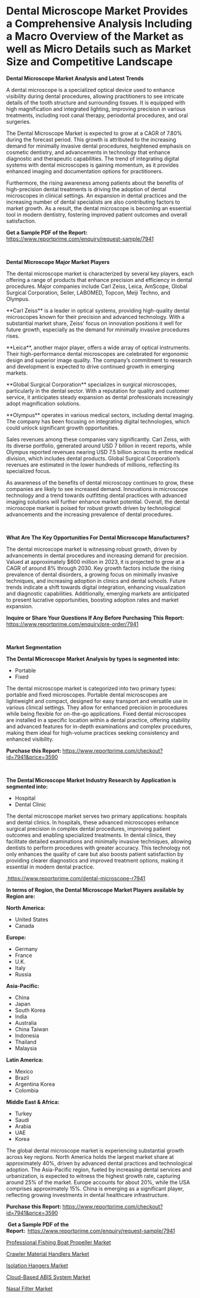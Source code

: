<p><h1>Dental Microscope Market Provides a Comprehensive Analysis Including a Macro Overview of the Market as well as Micro Details such as Market Size and Competitive Landscape</h1></p><p><strong>Dental Microscope Market Analysis and Latest Trends</strong></p>
<p><p>A dental microscope is a specialized optical device used to enhance visibility during dental procedures, allowing practitioners to see intricate details of the tooth structure and surrounding tissues. It is equipped with high magnification and integrated lighting, improving precision in various treatments, including root canal therapy, periodontal procedures, and oral surgeries.</p><p>The Dental Microscope Market is expected to grow at a CAGR of 7.80% during the forecast period. This growth is attributed to the increasing demand for minimally invasive dental procedures, heightened emphasis on cosmetic dentistry, and advancements in technology that enhance diagnostic and therapeutic capabilities. The trend of integrating digital systems with dental microscopes is gaining momentum, as it provides enhanced imaging and documentation options for practitioners. </p><p>Furthermore, the rising awareness among patients about the benefits of high-precision dental treatments is driving the adoption of dental microscopes in clinical settings. An expansion in dental practices and the increasing number of dental specialists are also contributing factors to market growth. As a result, the dental microscope is becoming an essential tool in modern dentistry, fostering improved patient outcomes and overall satisfaction.</p></p>
<p><strong>Get a Sample PDF of the Report:&nbsp;</strong> <a href="https://www.reportprime.com/enquiry/request-sample/7941">https://www.reportprime.com/enquiry/request-sample/7941</a></p>
<p>&nbsp;</p>
<p><strong>Dental Microscope Major Market Players</strong></p>
<p><p>The dental microscope market is characterized by several key players, each offering a range of products that enhance precision and efficiency in dental procedures. Major companies include Carl Zeiss, Leica, AmScope, Global Surgical Corporation, Seiler, LABOMED, Topcon, Meiji Techno, and Olympus.</p><p>**Carl Zeiss** is a leader in optical systems, providing high-quality dental microscopes known for their precision and advanced technology. With a substantial market share, Zeiss' focus on innovation positions it well for future growth, especially as the demand for minimally invasive procedures rises.</p><p>**Leica**, another major player, offers a wide array of optical instruments. Their high-performance dental microscopes are celebrated for ergonomic design and superior image quality. The company’s commitment to research and development is expected to drive continued growth in emerging markets.</p><p>**Global Surgical Corporation** specializes in surgical microscopes, particularly in the dental sector. With a reputation for quality and customer service, it anticipates steady expansion as dental professionals increasingly adopt magnification solutions.</p><p>**Olympus** operates in various medical sectors, including dental imaging. The company has been focusing on integrating digital technologies, which could unlock significant growth opportunities.</p><p>Sales revenues among these companies vary significantly. Carl Zeiss, with its diverse portfolio, generated around USD 7 billion in recent reports, while Olympus reported revenues nearing USD 7.5 billion across its entire medical division, which includes dental products. Global Surgical Corporation’s revenues are estimated in the lower hundreds of millions, reflecting its specialized focus.</p><p>As awareness of the benefits of dental microscopy continues to grow, these companies are likely to see increased demand. Innovations in microscope technology and a trend towards outfitting dental practices with advanced imaging solutions will further enhance market potential. Overall, the dental microscope market is poised for robust growth driven by technological advancements and the increasing prevalence of dental procedures.</p></p>
<p>&nbsp;</p>
<p><strong>What Are The Key Opportunities For Dental Microscope Manufacturers?</strong></p>
<p><p>The dental microscope market is witnessing robust growth, driven by advancements in dental procedures and increasing demand for precision. Valued at approximately $600 million in 2023, it is projected to grow at a CAGR of around 8% through 2030. Key growth factors include the rising prevalence of dental disorders, a growing focus on minimally invasive techniques, and increasing adoption in clinics and dental schools. Future trends indicate a shift towards digital integration, enhancing visualization and diagnostic capabilities. Additionally, emerging markets are anticipated to present lucrative opportunities, boosting adoption rates and market expansion.</p></p>
<p><strong>Inquire or Share Your Questions If Any Before Purchasing This Report:</strong> <a href="https://www.reportprime.com/enquiry/pre-order/7941">https://www.reportprime.com/enquiry/pre-order/7941</a></p>
<p>&nbsp;</p>
<p><strong>Market Segmentation</strong></p>
<p><strong>The Dental Microscope Market Analysis by types is segmented into:</strong></p>
<p><ul><li>Portable</li><li>Fixed</li></ul></p>
<p><p>The dental microscope market is categorized into two primary types: portable and fixed microscopes. Portable dental microscopes are lightweight and compact, designed for easy transport and versatile use in various clinical settings. They allow for enhanced precision in procedures while being flexible for on-the-go applications. Fixed dental microscopes are installed in a specific location within a dental practice, offering stability and advanced features for in-depth examinations and complex procedures, making them ideal for high-volume practices seeking consistency and enhanced visibility.</p></p>
<p><strong>Purchase this Report:&nbsp;</strong><a href="https://www.reportprime.com/checkout?id=7941&price=3590">https://www.reportprime.com/checkout?id=7941&price=3590</a></p>
<p>&nbsp;</p>
<p><strong>The Dental Microscope Market Industry Research by Application is segmented into:</strong></p>
<p><ul><li>Hospital</li><li>Dental Clinic</li></ul></p>
<p><p>The dental microscope market serves two primary applications: hospitals and dental clinics. In hospitals, these advanced microscopes enhance surgical precision in complex dental procedures, improving patient outcomes and enabling specialized treatments. In dental clinics, they facilitate detailed examinations and minimally invasive techniques, allowing dentists to perform procedures with greater accuracy. This technology not only enhances the quality of care but also boosts patient satisfaction by providing clearer diagnostics and improved treatment options, making it essential in modern dental practice.</p></p>
<p><a href="https://www.reportprime.com/dental-microscope-r7941">&nbsp;https://www.reportprime.com/dental-microscope-r7941</a></p>
<p><strong>In terms of Region, the Dental Microscope Market Players available by Region are:</strong></p>
<p>
    <p> <strong> North America: </strong>
        <ul>
            <li>United States</li>
            <li>Canada</li>
        </ul>
        </p> 
    <p> <strong> Europe: </strong>
        <ul>
            <li>Germany</li>
            <li>France</li>
            <li>U.K.</li>
            <li>Italy</li>
            <li>Russia</li>
        </ul>
        </p> 
    <p> <strong> Asia-Pacific: </strong>
        <ul>
            <li>China</li>
            <li>Japan</li>
            <li>South Korea</li>
            <li>India</li>
            <li>Australia</li>
            <li>China Taiwan</li>
            <li>Indonesia</li>
            <li>Thailand</li>
            <li>Malaysia</li>
        </ul>
        </p> 
    <p> <strong> Latin America: </strong>
        <ul>
            <li>Mexico</li>
            <li>Brazil</li>
            <li>Argentina Korea</li>
            <li>Colombia</li>
        </ul>
        </p> 
    <p> <strong> Middle East & Africa: </strong>
        <ul>
            <li>Turkey</li>
            <li>Saudi</li>
            <li>Arabia</li>
            <li>UAE</li>
            <li>Korea</li>
        </ul>
    </p>
    </p>
<p><p>The global dental microscope market is experiencing substantial growth across key regions. North America holds the largest market share at approximately 40%, driven by advanced dental practices and technological adoption. The Asia-Pacific region, fueled by increasing dental services and urbanization, is expected to witness the highest growth rate, capturing around 25% of the market. Europe accounts for about 20%, while the USA comprises approximately 15%. China is emerging as a significant player, reflecting growing investments in dental healthcare infrastructure.</p></p>
<p><strong>Purchase this Report: </strong><a href="https://www.reportprime.com/checkout?id=7941&price=3590">https://www.reportprime.com/checkout?id=7941&price=3590</a></p>
<p>&nbsp;<strong>Get a Sample PDF of the Report:&nbsp;&nbsp;</strong><a href="https://www.reportprime.com/enquiry/request-sample/7941">https://www.reportprime.com/enquiry/request-sample/7941</a></p>
<p><strong></strong></p>
<p><p><a href="https://issuu.com/reportprime-2/docs/professional-fishing-boat-propeller_ae2c734a3e016d">Professional Fishing Boat Propeller Market</a></p><p><a href="https://medium.com/@torreysmith2023/crawler-material-handlers-market-size-share-analysis-growth-trends-forecasts-2024-2031-3ad95a10c696">Crawler Material Handlers Market</a></p><p><a href="https://www.linkedin.com/pulse/how-regions-adapting-isolation-hangers-market-global-trends-cijyf?trackingId=muv4gGOzTsuAp0fgZymetQ%3D%3D">Isolation Hangers Market</a></p><p><a href="https://medium.com/@cristinaschiller2022/cloud-based-abis-system-market-a-global-and-regional-analysis-2024-2031-1da12cc07315?postPublishedType=initial">Cloud-Based ABIS System Market</a></p><p><a href="https://github.com/prosalinda88/Market-Research-Report-List-6/blob/main/nasal-filter-market.md">Nasal Filter Market</a></p></p>